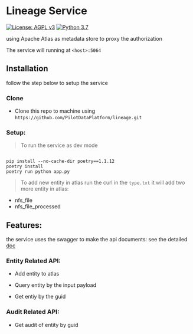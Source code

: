# Lineage Service

[![License: AGPL v3](https://img.shields.io/badge/License-AGPL_v3-blue.svg?style=for-the-badge)](https://www.gnu.org/licenses/agpl-3.0)
[![Python 3.7](https://img.shields.io/badge/python-3.7-green?style=for-the-badge)](https://www.python.org/)

using Apache Atlas as metadata store to proxy the authorization

The service will running at `<host>:5064`

## Installation

follow the step below to setup the service

### Clone

- Clone this repo to machine using `https://github.com/PilotDataPlatform/lineage.git`

### Setup:

> To run the service as dev mode

```

pip install --no-cache-dir poetry==1.1.12
poetry install
poetry run python app.py
```

> To add new entity in atlas run the curl in the `type.txt` it will add two more entity in atlas:

 - nfs_file
 - nfs_file_processed

## Features:

the service uses the swagger to make the api documents: see the detailed [doc](localhost:6064/v1/api-doc)

### Entity Related API:

 - Add entity to atlas

 - Query entity by the input payload

 - Get entiy by the guid

### Audit Related API:

 - Get audit of entity by guid
